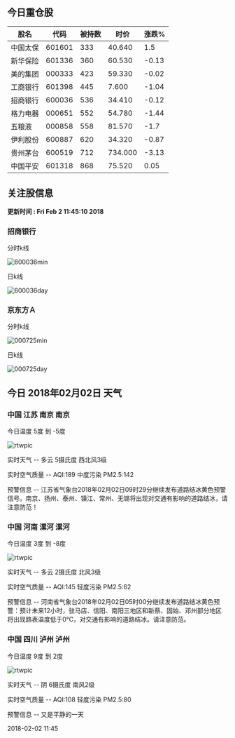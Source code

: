 
## 今日重仓股 

|股名|代码|被持数|时价|涨跌%|
|---|---|---|---|---|
|中国太保|601601|333|40.640|1.5|
|新华保险|601336|360|60.530|-0.13|
|美的集团|000333|423|59.330|-0.02|
|工商银行|601398|445|7.600|-1.04|
|招商银行|600036|536|34.410|-0.12|
|格力电器|000651|552|54.780|-1.44|
|五粮液|000858|558|81.570|-1.7|
|伊利股份|600887|620|34.320|-0.87|
|贵州茅台|600519|712|734.000|-3.13|
|中国平安|601318|868|75.520|0.05|

## 关注股信息
**更新时间 : Fri Feb  2 11:45:10 2018**
### 招商银行 
分时k线

![600036min](http://image.sinajs.cn/newchart/min/n/sh600036.gif)

日k线

![600036day](http://image.sinajs.cn/newchart/daily/n/sh600036.gif)

### 京东方Ａ 
分时k线

![000725min](http://image.sinajs.cn/newchart/min/n/sz000725.gif)

日k线

![000725day](http://image.sinajs.cn/newchart/daily/n/sz000725.gif)
## 今日 2018年02月02日 天气
### 中国 江苏 南京 南京

今日温度 5度 到 -5度

![rtwpic](http://app1.showapi.com/weather/icon/day/01.png)

实时天气 -- 多云 5摄氏度 西北风3级

实时空气质量 -- AQI:189 中度污染 PM2.5:142

预警信息 -- 江苏省气象台2018年02月02日09时29分继续发布道路结冰黄色预警信号。南京、扬州、泰州、镇江、常州、无锡将出现对交通有影响的道路结冰，请注意防范！
    
### 中国 河南 漯河 漯河

今日温度 3度 到 -8度

![rtwpic](http://app1.showapi.com/weather/icon/day/01.png)

实时天气 -- 多云 2摄氏度 北风3级

实时空气质量 -- AQI:145 轻度污染 PM2.5:62

预警信息 -- 河南省气象台2018年02月02日05时00分继续发布道路结冰黄色预警：预计未来12小时，驻马店、信阳、南阳三地区和新蔡、固始、邓州部分地区将出现路表温度低于0℃，对交通有影响的道路结冰。请注意防范。
    
### 中国 四川 泸州 泸州

今日温度 9度 到 2度

![rtwpic](http://app1.showapi.com/weather/icon/day/02.png)

实时天气 -- 阴 6摄氏度 南风2级

实时空气质量 -- AQI:108 轻度污染 PM2.5:80

预警信息 -- 又是平静的一天
    
2018-02-02 11:45